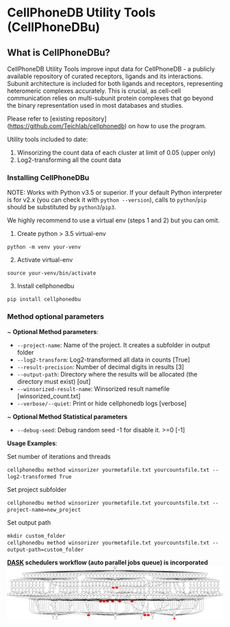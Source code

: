 # CellPhoneDB Utility Tools (CellPhoneDBu)

## What is CellPhoneDBu?
CellPhoneDB Utility Tools improve input data for CellPhoneDB - a publicly available repository of curated receptors, ligands and its interactions. Subunit architecture is included for both ligands and receptors, representing heteromeric complexes accurately. This is crucial, as cell-cell communication relies on multi-subunit protein complexes that go beyond the binary representation used in most databases and studies.

Please refer to [existing repository] (https://github.com/Teichlab/cellphonedb) on how to use the program. 

Utility tools included to date:

1. Winsorizing the count data of each cluster at limit of 0.05 (upper only)
2. Log2-transforming all the count data


### Installing CellPhoneDBu
NOTE: Works with Python v3.5 or superior. If your default Python interpreter is for v2.x (you can check it with `python --version`), calls to `python`/`pip` should be substituted by `python3`/`pip3`.

We highly recommend to use a virtual env (steps 1 and 2) but you can omit.
1. Create python > 3.5 virtual-env
```shell
python -m venv your-venv
```

2. Activate virtual-env
```shell
source your-venv/bin/activate
```

3. Install cellphonedbu
```shell
pip install cellphonedbu
```

### Method optional parameters

~ **Optional Method parameters**:
- `--project-name`: Name of the project. It creates a subfolder in output folder
- `--log2-transform`: Log2-transformed all data in counts [True]
- `--result-precision`: Number of decimal digits in results [3]
- `--output-path`: Directory where the results will be allocated (the directory must exist) [out]
- `--winsorized-result-name`: Winsorized result namefile [winsorized_count.txt]
- `--verbose/--quiet`: Print or hide cellphonedb logs [verbose]

~ **Optional Method Statistical parameters**
- `--debug-seed`: Debug random seed -1 for disable it. >=0 [-1]

**Usage Examples**:

Set number of iterations and threads
```shell
cellphonedbu method winsorizer yourmetafile.txt yourcountsfile.txt --log2-transformed True
```
Set project subfolder
```shell
cellphonedbu method winsorizer yourmetafile.txt yourcountsfile.txt --project-name=new_project
```

Set output path
```shell
mkdir custom_folder
cellphonedbu method winsorizer yourmetafile.txt yourcountsfile.txt --output-path=custom_folder
```

**[DASK](https://dask.org/) schedulers workflow (auto parallel jobs queue) is incorporated**  
![](img/grid_search_schedule.gif)